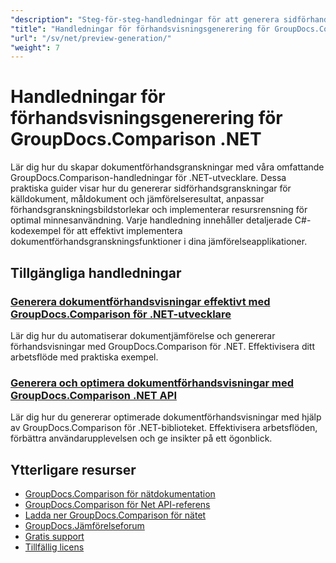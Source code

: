 ```yaml
---
"description": "Steg-för-steg-handledningar för att generera sidförhandsvisningar för käll-, mål- och resulterande dokument med GroupDocs.Comparison för .NET."
"title": "Handledningar för förhandsvisningsgenerering för GroupDocs.Comparison .NET"
"url": "/sv/net/preview-generation/"
"weight": 7
---
```


# Handledningar för förhandsvisningsgenerering för GroupDocs.Comparison .NET

Lär dig hur du skapar dokumentförhandsgranskningar med våra omfattande GroupDocs.Comparison-handledningar för .NET-utvecklare. Dessa praktiska guider visar hur du genererar sidförhandsgranskningar för källdokument, måldokument och jämförelseresultat, anpassar förhandsgranskningsbildstorlekar och implementerar resursrensning för optimal minnesanvändning. Varje handledning innehåller detaljerade C#-kodexempel för att effektivt implementera dokumentförhandsgranskningsfunktioner i dina jämförelseapplikationer.

## Tillgängliga handledningar

### [Generera dokumentförhandsvisningar effektivt med GroupDocs.Comparison för .NET-utvecklare](./generate-document-previews-groupdocs-comparison-net/)
Lär dig hur du automatiserar dokumentjämförelse och genererar förhandsvisningar med GroupDocs.Comparison för .NET. Effektivisera ditt arbetsflöde med praktiska exempel.

### [Generera och optimera dokumentförhandsvisningar med GroupDocs.Comparison .NET API](./optimize-document-previews-groupdocs-comparison-dotnet/)
Lär dig hur du genererar optimerade dokumentförhandsvisningar med hjälp av GroupDocs.Comparison för .NET-biblioteket. Effektivisera arbetsflöden, förbättra användarupplevelsen och ge insikter på ett ögonblick.

## Ytterligare resurser

- [GroupDocs.Comparison för nätdokumentation](https://docs.groupdocs.com/comparison/net/)
- [GroupDocs.Comparison för Net API-referens](https://reference.groupdocs.com/comparison/net/)
- [Ladda ner GroupDocs.Comparison för nätet](https://releases.groupdocs.com/comparison/net/)
- [GroupDocs.Jämförelseforum](https://forum.groupdocs.com/c/comparison)
- [Gratis support](https://forum.groupdocs.com/)
- [Tillfällig licens](https://purchase.groupdocs.com/temporary-license/)
